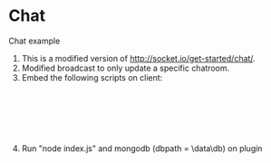 Chat
=========

Chat example

1. This is a modified version of http://socket.io/get-started/chat/.
2. Modified broadcast to only update a specific chatroom.
3. Embed the following scripts on client:
    <pre>
    <code><script type="text/javascript" src="/js/jquery-1.10.2.js"></script></code>
    <code><script src="http://localhost:3000/socket.io/socket.io.js"></script></code>
    <code><script type="text/javascript" src="<path-to-plugin-domain>/public/javascripts/chat.js"></script></code>
    <code><script type="text/javascript">$(function(){ $('#chat').initChat(<chatroom-name>); });
    </script></code>
    </pre>
4. Run "node index.js" and mongodb (dbpath = \data\db) on plugin
